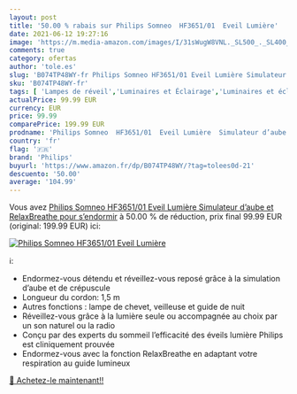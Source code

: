 ```yaml
---
layout: post
title: '50.00 % rabais sur Philips Somneo  HF3651/01  Eveil Lumière'
date: 2021-06-12 19:27:16
image: 'https://m.media-amazon.com/images/I/31sWugW8VNL._SL500_._SL400_.jpg'
comments: true
category: ofertas
author: 'tole.es'
slug: 'B074TP48WY-fr Philips Somneo HF3651/01 Eveil Lumière Simulateur d’aube...'
sku: 'B074TP48WY-fr'
tags: [ 'Lampes de réveil','Luminaires et Éclairage','Luminaires et éclairage','Luminaires intérieur','philips','Éclairage spécial', ]
actualPrice: 99.99 EUR
currency: EUR
price: 99.99
comparePrice: 199.99 EUR
prodname: 'Philips Somneo  HF3651/01  Eveil Lumière  Simulateur d’aube et RelaxBreathe pour s’endormir'
country: 'fr'
flag: '🇫🇷'
brand: 'Philips'
buyurl: 'https://www.amazon.fr/dp/B074TP48WY/?tag=tolees0d-21'
descuento: '50.00'
average: '104.99'
---
```


Vous avez [Philips Somneo  HF3651/01  Eveil Lumière  Simulateur d’aube et RelaxBreathe pour s’endormir](https://www.amazon.fr/dp/B074TP48WY/?tag=tolees0d-21)  à  50.00 % de réduction, prix final  99.99 EUR (original: 199.99 EUR) ici:

[![Philips Somneo  HF3651/01  Eveil Lumière](https://m.media-amazon.com/images/I/31sWugW8VNL._SL500_._SL400_.jpg)](https://www.amazon.fr/dp/B074TP48WY/?tag=tolees0d-21)

ℹ️:

- Endormez-vous détendu et réveillez-vous reposé grâce à la simulation d’aube et de crépuscule
- Longueur du cordon: 1,5 m
- Autres fonctions : lampe de chevet, veilleuse et guide de nuit
- Réveillez-vous grâce à la lumière seule ou accompagnée au choix par un son naturel ou la radio
- Conçu par des experts du sommeil l’efficacité des éveils lumière Philips est cliniquement prouvée
- Endormez-vous avec la fonction RelaxBreathe en adaptant votre respiration au guide lumineux

[🛒 Achetez-le maintenant!!](https://www.amazon.fr/dp/B074TP48WY/?tag=tolees0d-21)
